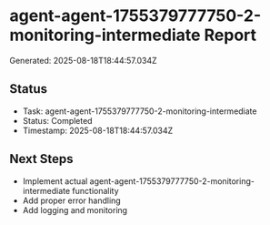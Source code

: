 # agent-agent-1755379777750-2-monitoring-intermediate Report

Generated: 2025-08-18T18:44:57.034Z

## Status
- Task: agent-agent-1755379777750-2-monitoring-intermediate
- Status: Completed
- Timestamp: 2025-08-18T18:44:57.034Z

## Next Steps
- Implement actual agent-agent-1755379777750-2-monitoring-intermediate functionality
- Add proper error handling
- Add logging and monitoring
